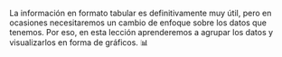 La información en formato tabular es definitivamente muy útil, pero en ocasiones necesitaremos un cambio de enfoque sobre los datos que tenemos. Por eso, en esta lección aprenderemos a agrupar los datos y visualizarlos en forma de gráficos. :bar_chart: